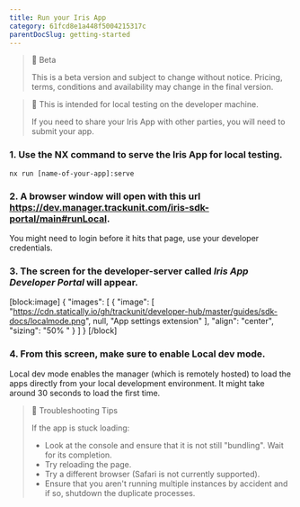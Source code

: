 ```yaml
---
title: Run your Iris App
category: 61fcd8e1a448f5004215317c
parentDocSlug: getting-started
---
```


> 🚧 Beta
> 
> This is a beta version and subject to change without notice. Pricing, terms, conditions and availability may change in the final version.

> 📘 This is intended for local testing on the developer machine.
>
> If you need to share your Iris App with other parties, you will need to submit your app.

### 1. Use the NX command to serve the Iris App for local testing.

```
nx run [name-of-your-app]:serve
```

### 2. A browser window will open with this url <https://dev.manager.trackunit.com/iris-sdk-portal/main#runLocal>.
You might need to login before it hits that page, use your developer credentials.

### 3. The screen for the developer-server called _**Iris App Developer Portal**_ will appear.

[block:image]
{
  "images": [
    {
      "image": [
        "https://cdn.statically.io/gh/trackunit/developer-hub/master/guides/sdk-docs/localmode.png",
        null,
        "App settings extension"
      ],
      "align": "center",
      "sizing": "50% "
    }
  ]
}
[/block]

### 4. From this screen, make sure to enable **Local dev mode**.
Local dev mode enables the manager (which is remotely hosted) to load the apps directly from your local development environment. It might take around 30 seconds to load the first time. 


> 📘 Troubleshooting Tips
>
> If the app is stuck loading:
> - Look at the console and ensure that it is not still "bundling". Wait for its completion.
> - Try reloading the page.
> - Try a different browser (Safari is not currently supported).
> - Ensure that you aren't running multiple instances by accident and if so, shutdown the duplicate processes.

